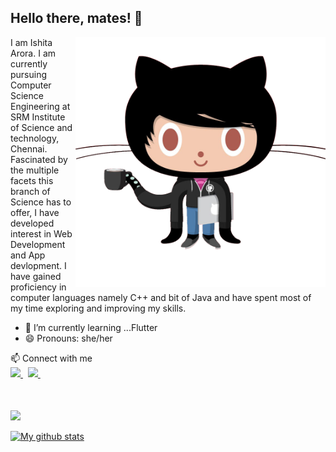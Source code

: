 ## Hello there, mates! 👋


<p><img align="right" src="codercat.png" width="400&quot;" style="max-width:100%;"></a></p>
I am Ishita Arora. I am currently pursuing Computer Science Engineering at SRM Institute of Science and technology, Chennai.
Fascinated by the multiple facets this branch of Science has to offer, I have developed interest in Web Development and App devlopment. I have gained proficiency in computer languages namely C++ and bit of Java and have spent most of my time exploring and improving my skills. 


- 🌱 I’m currently learning ...Flutter
- 😄 Pronouns: she/her

<p>📫 Connect with me<br/>
	<a href="https://www.linkedin.com/in/ishita-arora-/">
   		<img src="https://img.icons8.com/color/48/000000/linkedin.png" width="3.5%"/>
    </a>
	<span>&nbsp;</span>
	 <a href="https://github.com/IshitaArora-246">
    <img src="https://img.icons8.com/fluent/48/000000/github.png" width="3.5%"/>
  </a>
  <span>&nbsp;</span></p>

<br/><br/>
<img align="center" src="https://github-readme-streak-stats.herokuapp.com/?user=IshitaArora-246&theme=dark" />
<br/><br/>
[![My github stats](https://github-readme-stats.vercel.app/api?username=IshitaArora-246&show_icons=true&theme=merko)](https://github.com/IshitaArora-246)
